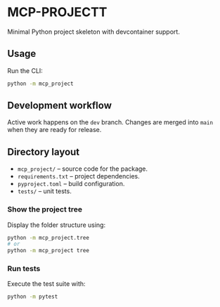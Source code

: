 # MCP-PROJECTT

Minimal Python project skeleton with devcontainer support.

## Usage

Run the CLI:

```bash
python -m mcp_project
```

## Development workflow

Active work happens on the `dev` branch. Changes are merged into `main` when they are ready for release.

## Directory layout

- `mcp_project/` – source code for the package.
- `requirements.txt` – project dependencies.
- `pyproject.toml` – build configuration.
- `tests/` – unit tests.

### Show the project tree

Display the folder structure using:

```bash
python -m mcp_project.tree
# or
python -m mcp_project tree
```

### Run tests

Execute the test suite with:

```bash
python -m pytest
```

